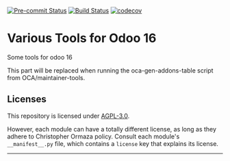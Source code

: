 
<!-- /!\ Non OCA Context : Set here the badge of your runbot / runboat instance. -->
[![Pre-commit Status](https://github.com/cormaza/odoo-addons/actions/workflows/pre-commit.yml/badge.svg?branch=16.0)](https://github.com/cormaza/odoo-addons/actions/workflows/pre-commit.yml?query=branch%3A16.0)
[![Build Status](https://github.com/cormaza/odoo-addons/actions/workflows/test.yml/badge.svg?branch=16.0)](https://github.com/cormaza/odoo-addons/actions/workflows/test.yml?query=branch%3A16.0)
[![codecov](https://codecov.io/gh/cormaza/odoo-addons/branch/16.0/graph/badge.svg)](https://codecov.io/gh/cormaza/odoo-addons)
<!-- /!\ Non OCA Context : Set here the badge of your translation instance. -->

<!-- /!\ do not modify above this line -->

# Various Tools for Odoo 16

Some tools for odoo 16

<!-- /!\ do not modify below this line -->

<!-- prettier-ignore-start -->

[//]: # (addons)

This part will be replaced when running the oca-gen-addons-table script from OCA/maintainer-tools.

[//]: # (end addons)

<!-- prettier-ignore-end -->

## Licenses

This repository is licensed under [AGPL-3.0](LICENSE).

However, each module can have a totally different license, as long as they adhere to Christopher Ormaza
policy. Consult each module's `__manifest__.py` file, which contains a `license` key
that explains its license.

----
<!-- /!\ Non OCA Context : Set here the full description of your organization. -->
